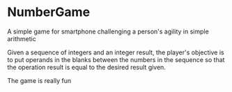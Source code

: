 # NumberGame
A simple game for smartphone challenging a person's agility in simple arithmetic

Given a sequence of integers and an integer result, the player's objective is to put operands in the blanks between the numbers in the sequence
so that the operation result is equal to the desired result given.

The game is really fun

